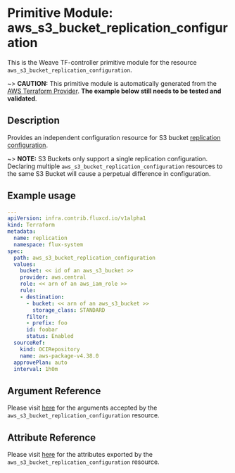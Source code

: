 
# Primitive Module: aws_s3_bucket_replication_configuration

This is the Weave TF-controller primitive module for the resource `aws_s3_bucket_replication_configuration`.

~> **CAUTION:** This primitive module is automatically generated from the [AWS Terraform Provider](https://registry.terraform.io/providers/hashicorp/aws/latest/docs/resources/s3_bucket_replication_configuration). **The example below still needs to be tested and validated**.

## Description

Provides an independent configuration resource for S3 bucket [replication configuration](http://docs.aws.amazon.com/AmazonS3/latest/dev/crr.html).

~> **NOTE:** S3 Buckets only support a single replication configuration. Declaring multiple `aws_s3_bucket_replication_configuration` resources to the same S3 Bucket will cause a perpetual difference in configuration.

## Example usage

```yaml
---
apiVersion: infra.contrib.fluxcd.io/v1alpha1
kind: Terraform
metadata:
  name: replication
  namespace: flux-system
spec:
  path: aws_s3_bucket_replication_configuration
  values:
    bucket: << id of an aws_s3_bucket >>
    provider: aws.central
    role: << arn of an aws_iam_role >>
    rule:
    - destination:
      - bucket: << arn of an aws_s3_bucket >>
        storage_class: STANDARD
      filter:
      - prefix: foo
      id: foobar
      status: Enabled
  sourceRef:
    kind: OCIRepository
    name: aws-package-v4.38.0
  approvePlan: auto
  interval: 1h0m
```

## Argument Reference

Please visit [here](https://registry.terraform.io/providers/hashicorp/aws/latest/docs/resources/s3_bucket_replication_configuration#argument-reference) for the arguments accepted by the `aws_s3_bucket_replication_configuration` resource.

## Attribute Reference

Please visit [here](https://registry.terraform.io/providers/hashicorp/aws/latest/docs/resources/s3_bucket_replication_configuration#attributes-reference) for the attributes exported by the `aws_s3_bucket_replication_configuration` resource.

